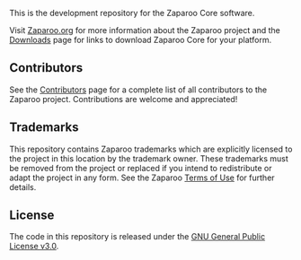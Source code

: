 This is the development repository for the Zaparoo Core software.

Visit [Zaparoo.org](https://zaparoo.org/) for more information about the Zaparoo project and the [Downloads](https://zaparoo.org/) page for links to download Zaparoo Core for your platform.

## Contributors

See the [Contributors](https://wiki.zaparoo.org/Contributors) page for a complete list of all contributors to the Zaparoo project. Contributions are welcome and appreciated!

<!-- readme: contributors -start -->
<!-- readme: contributors -end -->

## Trademarks

This repository contains Zaparoo trademarks which are explicitly licensed to the project in this location by the trademark owner. These trademarks must be removed from the project or replaced if you intend to redistribute or adapt the project in any form. See the Zaparoo [Terms of Use](https://zaparoo.org/terms/) for further details.

## License

The code in this repository is released under the [GNU General Public License v3.0](./LICENSE).
